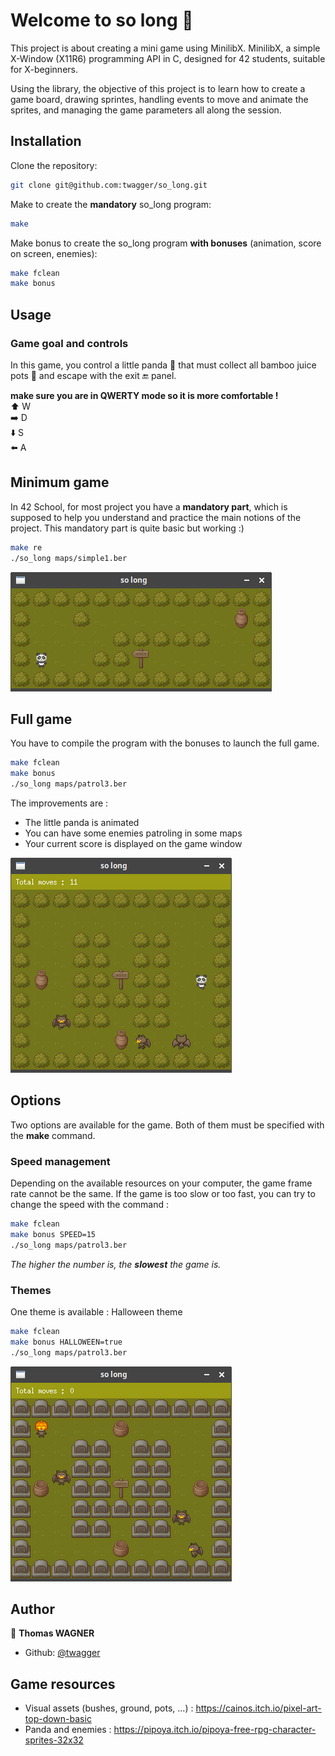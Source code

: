 # Welcome to so long 🐼

This project is about creating a mini game using MinilibX.
MinilibX, a simple X-Window (X11R6) programming API in C, designed for 42 students, suitable for X-beginners.

Using the library, the objective of this project is to learn how to create a game board, drawing sprintes, handling events to move and animate the sprites, and managing the game parameters all along the session.

## Installation

Clone the repository:
```sh
git clone git@github.com:twagger/so_long.git
```
Make to create the **mandatory** so_long program:
```sh
make
```
Make bonus to create the so_long program **with bonuses** (animation, score on screen, enemies):
```sh
make fclean
make bonus
```

## Usage

### Game goal and controls
In this game, you control a little panda 🐼 that must collect all bamboo juice pots 🍯 and escape with the exit 🔚  panel.

**make sure you are in QWERTY mode so it is more comfortable !**  
⬆️ W  
➡️ D  
⬇️ S  
⬅️ A  


## Minimum game

In 42 School, for most project you have a **mandatory part**, which is supposed to help you understand and practice the main notions of the project. This mandatory part is quite basic but working :)
```sh
make re
./so_long maps/simple1.ber
```
![Simple map with basic game](readme-files/sc0.png)

## Full game

You have to compile the program with the bonuses to launch the full game.
```sh
make fclean
make bonus
./so_long maps/patrol3.ber
```
 The improvements are :
* The little panda is animated
* You can have some enemies patroling in some maps
* Your current score is displayed on the game window

![map with enemies](readme-files/sc1.png)

## Options

Two options are available for the game. Both of them must be specified with the **make** command.

### Speed management

Depending on the available resources on your computer, the game frame rate cannot be the same. If the game is too slow or too fast, you can try to change the speed with the command :
```sh
make fclean
make bonus SPEED=15
./so_long maps/patrol3.ber
```
*The higher the number is, the **slowest** the game is.*

### Themes

One theme is available : Halloween theme
```sh
make fclean
make bonus HALLOWEEN=true
./so_long maps/patrol3.ber
```
![map with enemies](readme-files/sc2.png)

## Author

👤 **Thomas WAGNER**

* Github: [@twagger](https://github.com/twagger/)

## Game resources

* Visual assets (bushes, ground, pots, ...) : https://cainos.itch.io/pixel-art-top-down-basic
* Panda and enemies : https://pipoya.itch.io/pipoya-free-rpg-character-sprites-32x32